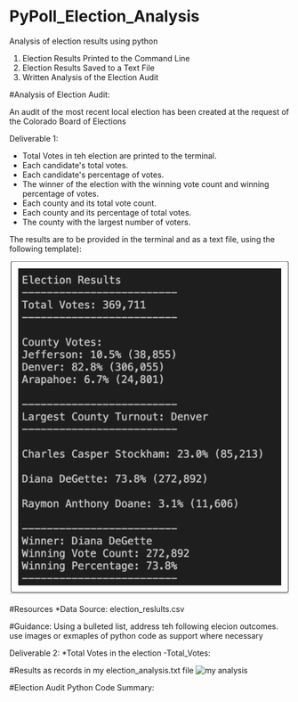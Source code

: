 # PyPoll_Election_Analysis

Analysis of election results using python 
1. Election Results Printed to the Command Line
2. Election Results Saved to a Text File
3. Written Analysis of the Election Audit

#Analysis of Election Audit:

 An audit of the most recent local election has been created at the request of the Colorado Board of Elections 

 Deliverable 1:

* Total Votes in teh election are printed to the terminal.
* Each candidate's total votes.
* Each candidate's percentage of votes.
* The winner of the election with the winning vote count and winning percentage of votes.
* Each county and its total vote count. 
* Each county and its percentage of total votes. 
* The county with the largest number of voters. 

The results are to be provided in the terminal and as a text file, using the following template): 

![Expected Output](./Images\Deliverable_1.PNG)

#Resources
*Data Source: election_reslults.csv

#Guidance: Using a bulleted list, address teh following elecion outcomes. use images or exmaples of python code as support where necessary 

Deliverable 2:
*Total Votes in the election 
    -Total_Votes:

#Results as records in my election_analysis.txt file
![my analysis]()

#Election Audit Python Code Summary:

